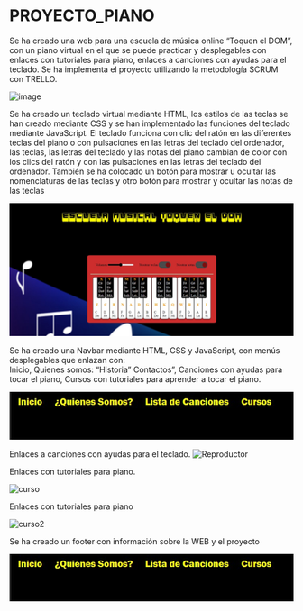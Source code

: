 # PROYECTO_PIANO


Se ha creado una web para una escuela de música online “Toquen el DOM”, con un piano virtual en el que se puede practicar y desplegables con enlaces con tutoriales para piano, enlaces a canciones con ayudas para el teclado.
Se ha implementa el proyecto utilizando la metodología SCRUM con TRELLO.



![image](https://github.com/Raul198015/proyecto_piano/assets/135843716/1fb23b23-6a46-477d-9067-c3fc99aed360)


Se ha creado un teclado virtual mediante HTML,  los estilos de las teclas se han creado mediante CSS y se han implementado las funciones del teclado mediante JavaScript. El teclado funciona con clic del ratón en las diferentes teclas del piano o con pulsaciones en las letras del teclado del ordenador, las teclas, las letras del teclado y las notas del piano cambian de color con los clics del ratón y con las pulsaciones en las letras del teclado del ordenador. También se ha colocado un botón para mostrar u ocultar las nomenclaturas de las teclas y otro botón para mostrar y ocultar las notas de las teclas

![Alt text](imagen/PIANO1.jpg)



Se ha creado una Navbar mediante HTML, CSS y JavaScript, con menús desplegables que enlazan con:  
Inicio,
Quienes somos: “Historia” Contactos”, 
Canciones con ayudas para tocar el piano, 
Cursos con tutoriales para aprender a tocar el piano.



![Alt text](imagen/Navbar.jpg)



Enlaces a canciones con ayudas para el teclado.
![Reproductor](https://github.com/Raul198015/proyecto_piano/assets/134275657/b101d1be-c711-45f6-b056-f2e7c9300749)



Enlaces con tutoriales para piano.



![curso](https://github.com/Raul198015/proyecto_piano/assets/134275657/7c42bc64-aa67-4029-b03c-01fc4f70ab4f)



Enlaces con tutoriales para piano



![curso2](https://github.com/Raul198015/proyecto_piano/assets/134275657/1c340b26-45b3-47ef-b641-694880bece61)



Se ha creado un footer con información sobre la WEB y el proyecto 


![Alt text](imagen/Navbar.jpg)
